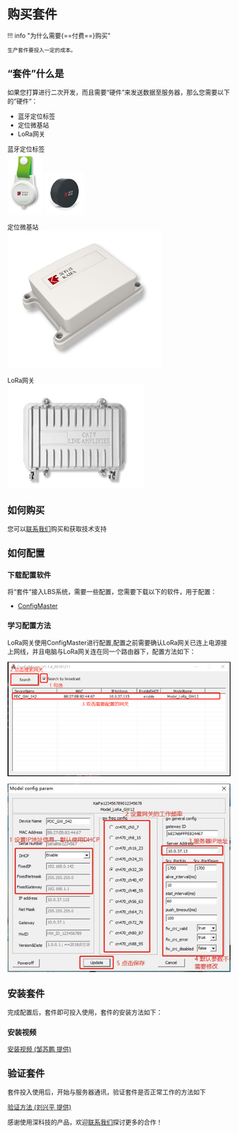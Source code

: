 # 购买套件


!!! info "为什么需要{==付费==}购买"

    生产套件要投入一定的成本。



## “套件”什么是

如果您打算进行二次开发，而且需要“硬件”来发送数据至服务器，那么您需要以下的”硬件“：

* 蓝牙定位标签
* 定位微基站
* LoRa网关

蓝牙定位标签  
![RUNOOB 图标](./assets/images/beacon1.png "markdown")
![RUNOOB 图标](./assets/images/beacon2.png "markdown")

定位微基站  
![RUNOOB 图标](./assets/images/station.png "markdown")

LoRa网关  
![RUNOOB 图标](./assets/images/gateway.png "markdown")

## 如何购买

您可以[联系我们]()购买和获取技术支持

## 如何配置

### 下载配置软件

将“套件”接入LBS系统，需要一些配置，您需要下载以下的软件，用于配置：

* [ConfigMaster](./assets/ConfigMaster_20181211.zip)


### 学习配置方法

LoRa网关使用ConfigMaster进行配置,配置之前需要确认LoRa网关已连上电源接上网线，并且电脑与LoRa网关连在同一个路由器下，配置方法如下：  

![RUNOOB 图标](./assets/images/gwsetting1.png "markdown")  

![RUNOOB 图标](./assets/images/gwsetting2.jpg "markdown")

## 安装套件

完成配置后，套件即可投入使用，套件的安装方法如下：

### 安装视频

[安装视频 (邹苏鹏 提供)]()


## 验证套件

套件投入使用后，开始与服务器通讯，验证套件是否正常工作的方法如下

[验证方法 (刘兴平 提供)]()


感谢使用深科技的产品，欢迎[联系我们](./contact.md)探讨更多的合作！

